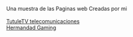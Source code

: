 Una muestra de las Paginas web Creadas por mi <br><br>
<a href="https://cheko14.github.io/TutuleTV/index.html" target="_blank">TutuleTV telecomunicaciones</a> <br>
<a href="https://cheko14.github.io/HermandadGaming/index.html" target="_blank">Hermandad Gaming</a>